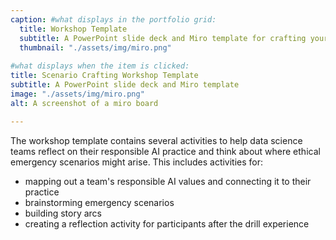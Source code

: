 ```yaml
---
caption: #what displays in the portfolio grid:
  title: Workshop Template
  subtitle: A PowerPoint slide deck and Miro template for crafting your drill scenario
  thumbnail: "./assets/img/miro.png"
  
#what displays when the item is clicked:
title: Scenario Crafting Workshop Template
subtitle: A PowerPoint slide deck and Miro template
image: "./assets/img/miro.png"
alt: A screenshot of a miro board

---
```

The workshop template contains several activities to help data science teams reflect on their responsible AI practice and think about where ethical emergency scenarios might arise. This includes activities for:
 
- mapping out a team's responsible AI values and connecting it to their practice
- brainstorming emergency scenarios
- building story arcs
- creating a reflection activity for participants after the drill experience

